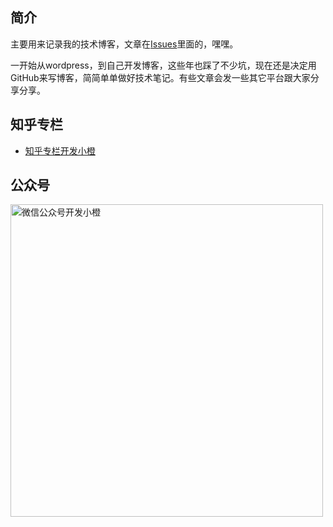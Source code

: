 ## 简介

主要用来记录我的技术博客，文章在[Issues](https://github.com/Kuari/Blog/issues)里面的，嘿嘿。

一开始从wordpress，到自己开发博客，这些年也踩了不少坑，现在还是决定用GitHub来写博客，简简单单做好技术笔记。有些文章会发一些其它平台跟大家分享分享。



## 知乎专栏

* [知乎专栏开发小橙](https://www.zhihu.com/column/devlittleorange)



## 公众号

<img src="./assets/wechat_qr.png" alt="微信公众号开发小橙" width="500" />

